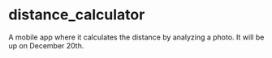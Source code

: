 # distance_calculator
A mobile app where it calculates the distance by analyzing a photo.
It will be up on December 20th.
